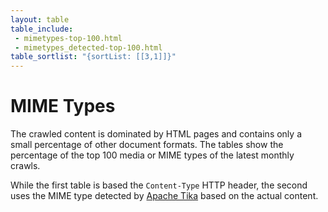 ```yaml
---
layout: table
table_include:
 - mimetypes-top-100.html
 - mimetypes_detected-top-100.html
table_sortlist: "{sortList: [[3,1]]}"
---
```


MIME Types
==========

The crawled content is dominated by HTML pages and contains only a small percentage of other document formats. The tables show the percentage of the top 100 media or MIME types of the latest monthly crawls.

While the first table is based the `Content-Type` HTTP header, the second uses the MIME type detected by [Apache Tika](https://tika.apache.org/) based on the actual content.
